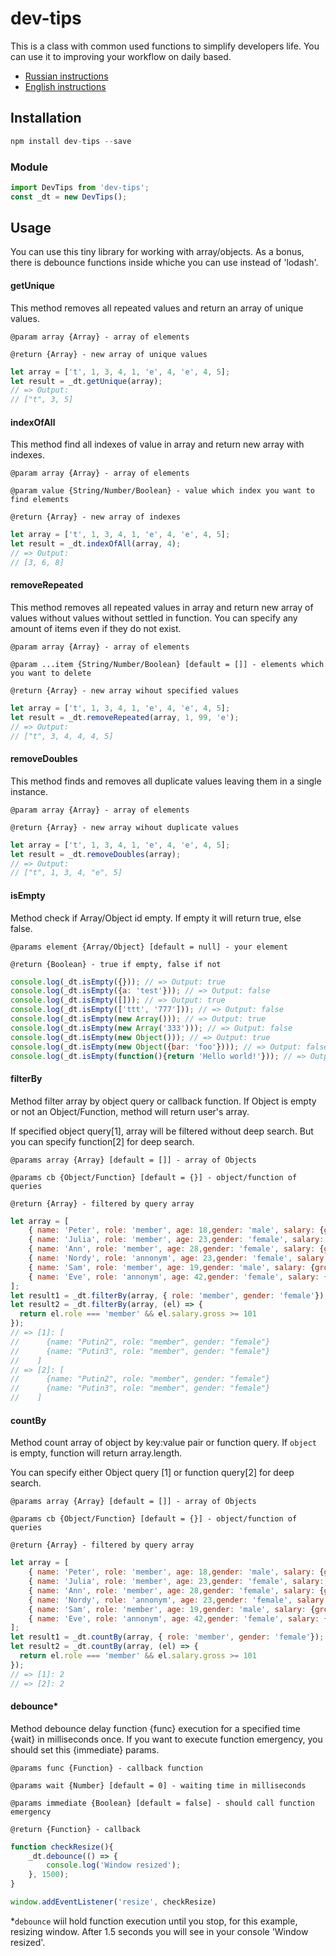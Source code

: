 # dev-tips

This is a class with common used functions to simplify developers life. You can use it to improving your workflow on daily based.

 - [Russian instructions](https://github.com/smyzin/dev-tips/blob/master/lang/ru.md)
 - [English instructions](https://github.com/smyzin/dev-tips/blob/master/lang/en.md)

## Installation

```js
npm install dev-tips --save
```

### Module

```js
import DevTips from 'dev-tips';
const _dt = new DevTips();
```

## Usage
You can use this tiny library for working with array/objects. As a bonus, there is debounce functions inside whiche you can use instead of 'lodash'.

#### getUnique
This method removes all repeated values and return an array of unique values.

`@param array {Array} - array of elements`

`@return {Array} - new array of unique values`

```js
let array = ['t', 1, 3, 4, 1, 'e', 4, 'e', 4, 5];
let result = _dt.getUnique(array);
// => Output:
// ["t", 3, 5]
```

#### indexOfAll
This method find all indexes of value in array and return new array with indexes.

`@param array {Array} - array of elements`

`@param value {String/Number/Boolean} - value which index you want to find elements`

`@return {Array} - new array of indexes`

```js
let array = ['t', 1, 3, 4, 1, 'e', 4, 'e', 4, 5];
let result = _dt.indexOfAll(array, 4);
// => Output:
// [3, 6, 8]
```

#### removeRepeated
This method removes all repeated values in array and return new array of values without values without settled in function. You can specify any amount of items even if they do not exist.

`@param array {Array} - array of elements`

`@param ...item {String/Number/Boolean} [default = []] - elements which you want to delete`

`@return {Array} - new array wihout specified values`

```js
let array = ['t', 1, 3, 4, 1, 'e', 4, 'e', 4, 5];
let result = _dt.removeRepeated(array, 1, 99, 'e');
// => Output:
// ["t", 3, 4, 4, 4, 5]
```

#### removeDoubles
This method finds and removes all duplicate values leaving them in a single instance.

`@param array {Array} - array of elements`

`@return {Array} - new array wihout duplicate values`

```js
let array = ['t', 1, 3, 4, 1, 'e', 4, 'e', 4, 5];
let result = _dt.removeDoubles(array);
// => Output:
// ["t", 1, 3, 4, "e", 5]
```

#### isEmpty
Method check if Array/Object id empty. If empty it will return true, else false.

`@params element {Array/Object} [default = null] - your element`

`@return {Boolean} - true if empty, false if not`

```js
console.log(_dt.isEmpty({})); // => Output: true
console.log(_dt.isEmpty({a: 'test'})); // => Output: false
console.log(_dt.isEmpty([])); // => Output: true
console.log(_dt.isEmpty(['ttt', '777'])); // => Output: false
console.log(_dt.isEmpty(new Array())); // => Output: true
console.log(_dt.isEmpty(new Array('333'))); // => Output: false
console.log(_dt.isEmpty(new Object())); // => Output: true
console.log(_dt.isEmpty(new Object({bar: 'foo'}))); // => Output: false
console.log(_dt.isEmpty(function(){return 'Hello world!'})); // => Output: true
```

#### filterBy
Method filter array by object query or callback function. If Object is empty or not an Object/Function, method will return  user's array.

If specified object query[1], array will be filtered without deep search. But you can specify function[2] for deep search.

`@params array {Array} [default = []] - array of Objects`

`@params cb {Object/Function} [default = {}] - object/function of queries`

`@return {Array} - filtered by query array`

```js
let array = [
    { name: 'Peter', role: 'member', age: 18,gender: 'male', salary: {gross: 100, amount: 79} },
    { name: 'Julia', role: 'member', age: 23,gender: 'female', salary: {gross: 101, amount: 79} },
    { name: 'Ann', role: 'member', age: 28,gender: 'female', salary: {gross: 100, amount: 99} },
    { name: 'Nordy', role: 'annonym', age: 23,gender: 'female', salary: {gross: 250, amount: 197} },
    { name: 'Sam', role: 'member', age: 19,gender: 'male', salary: {gross: 251, amount: 197} },
    { name: 'Eve', role: 'annonym', age: 42,gender: 'female', salary: {gross: 100, amount: 80} }
];
let result1 = _dt.filterBy(array, { role: 'member', gender: 'female'});
let result2 = _dt.filterBy(array, (el) => {
  return el.role === 'member' && el.salary.gross >= 101
});
// => [1]: [
//      {name: "Putin2", role: "member", gender: "female"}
//      {name: "Putin3", role: "member", gender: "female"}
//    ]
// => [2]: [
//      {name: "Putin2", role: "member", gender: "female"}
//      {name: "Putin3", role: "member", gender: "female"}
//    ]
```

#### countBy
Method count array of object by key:value pair or function query. If `object` is empty, function will return array.length.

You can specify either Object query [1] or function query[2] for deep search.

`@params array {Array} [default = []] - array of Objects`

`@params cb {Object/Function} [default = {}] - object/function of queries`

`@return {Array} - filtered by query array`

```js
let array = [
    { name: 'Peter', role: 'member', age: 18,gender: 'male', salary: {gross: 100, amount: 79} },
    { name: 'Julia', role: 'member', age: 23,gender: 'female', salary: {gross: 101, amount: 79} },
    { name: 'Ann', role: 'member', age: 28,gender: 'female', salary: {gross: 100, amount: 99} },
    { name: 'Nordy', role: 'annonym', age: 23,gender: 'female', salary: {gross: 250, amount: 197} },
    { name: 'Sam', role: 'member', age: 19,gender: 'male', salary: {gross: 251, amount: 197} },
    { name: 'Eve', role: 'annonym', age: 42,gender: 'female', salary: {gross: 100, amount: 80} }
];
let result1 = _dt.countBy(array, { role: 'member', gender: 'female'});
let result2 = _dt.countBy(array, (el) => {
  return el.role === 'member' && el.salary.gross >= 101
});
// => [1]: 2
// => [2]: 2
```

#### debounce*
Method debounce delay function {func} execution for a specified time {wait} in milliseconds once. If you want to execute function emergency, you should set this {immediate} params.

`@params func {Function} - callback function`

`@params wait {Number} [default = 0] - waiting time in milliseconds`

`@params immediate {Boolean} [default = false] - should call function emergency`

`@return {Function} - callback`

```js
function checkResize(){
    _dt.debounce(() => {
        console.log('Window resized');
    }, 1500);
}

window.addEventListener('resize', checkResize)
```

*`debounce` wiil hold function execution until you stop, for this example, resizing window. After 1.5 seconds you will see in your console 'Window resized'.
